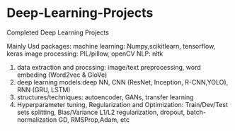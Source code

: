 # Deep-Learning-Projects
Completed Deep Learning Projects

Mainly Usd packages:
      machine learning: Numpy,scikitlearn, tensorflow, keras
      image processing: PIL/pillow, openCV
      NLP: nltk

1. data extraction and procssing: image/text preprocessing, word embeding (Word2vec & GloVe)
2. deep learning models:deep NN, CNN (ResNet, Inception, R-CNN,YOLO), RNN (GRU, LSTM)
3. structures/techniques: autoencoder, GANs, transfer learning
4. Hyperparameter tuning, Regularization and Optimization: 
   Train/Dev/Test sets splitting, Bias/Variance
   L1/L2 regularization, dropout, batch-normalization
   GD, RMSProp,Adam, etc
